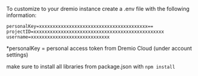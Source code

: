 To customize to your dremio instance create a .env file with the following information:

```
personalKey=xxxxxxxxxxxxxxxxxxxxxxxxxxxxxxxxxxxxxxxx==
projectID=xxxxxxxxxxxxxxxxxxxxxxxxxxxxxxxxxxxxxxxxxxxxxxxx
username=xxxxxxxxxxxxxxxxxxxxxxxxxxxxx
```
*personalKey = personal access token from Dremio Cloud (under account settings)

make sure to install all libraries from package.json with `npm install`